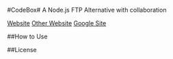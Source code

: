 #CodeBox#
A Node.js FTP Alternative with collaboration

[Website](http://pricemc.github.io/CodeBox/)
[Other Website](http://ossd.no-ip.org/)
[Google Site](https://sites.google.com/site/opensourcesoftwaredevelopment/)

##How to Use


##License
